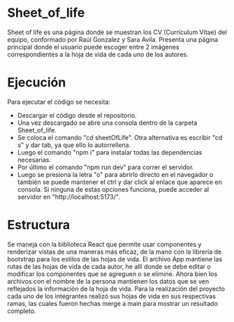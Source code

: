 # Sheet_of_life
Sheet of life es una página donde se muestran los CV (Currículum Vitae) del equipo, conformado por Raúl Gonzalez y Sara Avila. Presenta una página principal donde el usuario puede escoger entre 2 imágenes correspondientes a la hoja de vida de cada uno de los autores.
# Ejecución
Para ejecutar el código se necesita:
  - Descargar el código desde el repositorio.
  - Una vez descargado se abre una consola dentro de la carpeta Sheet_of_life.
  - Se coloca el comando "cd sheetOfLife". Otra alternativa es escribir "cd s" y dar tab, ya que ello lo autorrellena.
  - Luego el comando "npm i" para instalar todas las dependencias necesarias.
  - Por último el comando "npm run dev" para correr el servidor.
  - Luego se presiona la letra "o" para abrirlo directo en el navegador o también se puede mantener el ctrl y dar click al enlace que aparece en consola. Si ninguna de estas opciones funciona, puede acceder al servidor en "http://localhost:5173/".
# Estructura
Se maneja con la biblioteca React que permite usar componentes y renderizar vistas de una maneras más eficaz, de la mano con la librería de bootstrap para los estilos de las hojas de vida. 
El archivo App mantiene las rutas de las hojas de vida de cada autor, he allí donde se debe editar o modificar los componentes que se agreguen o se elimine.
Ahora bien los archivos con el nombre de la persona mantienen los datos que se ven reflejados la información de la hoja de vida.
Para la realización del proyecto cada uno de los integrantes realizó sus hojas de vida en sus respectivas ramas, las cuales fueron hechas merge a main para mostrar un resultado completo.
